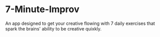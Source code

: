 # 7-Minute-Improv
An app designed to get your creative flowing with 7 daily exercises that spark the brains' ability to be creative quixkly.  
